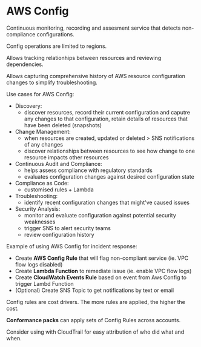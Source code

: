 # AWS Config

Continuous monitoring, recording and assesment service that detects non-compliance configurations. 

Config operations are limited to regions.

Allows tracking relationhips between resources and reviewing dependencies. 

Allows capturing comprehensive history of AWS resource configuration changes to simplify troubleshooting. 

Use cases for AWS Config:
- Discovery:
    - discover resources, record their current configuration and caputre any changes to that configuration, retain details of resources that have been deleted (snapshots)
- Change Management:
    - when resources are created, updated or deleted > SNS notifications of any changes
    - discover relationships between resources to see how change to one resource impacts other resources
- Continuous Audit and Compliance:
    - helps assess compliance with regulatory standards
    - evaluates configuration changes against desired configuration state
- Compliance as Code:
    - customised rules + Lambda
- Troubleshooting:
    - identify recent configuration changes that might've caused issues
- Security Analysis:
    - monitor and evaluate configuration against potential security weaknesses
    - trigger SNS to alert security teams
    - review configuration history

Example of using AWS Config for incident response:
- Create <strong>AWS Config Rule</strong> that will flag non-compliant service (ie. VPC flow logs disabled)
- Create <strong>Lambda Function</strong> to remediate issue (ie. enable VPC flow logs)
- Create <strong>CloudWatch Events Rule</strong> based on event from Aws Config to trigger Lambd Function
- (Optional) Create SNS Topic to get notifications by text or email

Config rules are cost drivers. The more rules are applied, the higher the cost. 

<strong>Conformance packs</strong> can apply sets of Config Rules across accounts. 

Consider using with CloudTrail for easy attribution of who did what and when.